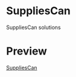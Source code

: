 # SuppliesCan
SuppliesCan solutions

# Preview
[SuppliesCan](https://htmlpreview.github.io/?https://raw.githubusercontent.com/znisar/SuppliesCan/main/Index.html)
